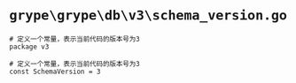 # `grype\grype\db\v3\schema_version.go`

```
# 定义一个常量，表示当前代码的版本号为3
package v3

# 定义一个常量，表示当前代码的版本号为3
const SchemaVersion = 3
```